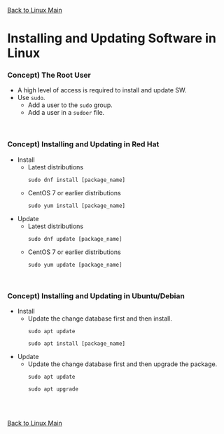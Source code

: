[Back to Linux Main](../main.md)

# Installing and Updating Software in Linux

### Concept) The Root User
- A high level of access is required to install and update SW.
- Use ```sudo```.
  - Add a user to the ```sudo``` group.
  - Add a user in a ```sudoer``` file.

<br>

### Concept) Installing and Updating in Red Hat
- Install
  - Latest distributions
    ```
    sudo dnf install [package_name]
    ```
  - CentOS 7 or earlier distributions
    ```
    sudo yum install [package_name]
    ```
- Update
  - Latest distributions
    ```
    sudo dnf update [package_name]
    ```
  - CentOS 7 or earlier distributions
    ```
    sudo yum update [package_name]
    ```

<br>

### Concept) Installing and Updating in Ubuntu/Debian
- Install
  - Update the change database first and then install.
    ```
    sudo apt update
    ```
    ```
    sudo apt install [package_name]
    ```
- Update
  - Update the change database first and then upgrade the package.
    ```
    sudo apt update
    ```
    ```
    sudo apt upgrade
    ```

<br>



<br>

[Back to Linux Main](../main.md)